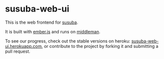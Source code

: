 susuba-web-ui
=============

This is the web frontend for [susuba](https://github.com/rathrio/susuba).

It is built with [ember.js](http://emberjs.com/) and runs on [middleman](http://middlemanapp.com/).

To see our progress, check out the stable versions on heroku: [susuba-web-ui.herokuapp.com](http://susuba-web-ui.herokuapp.com),
or contribute to the project by forking it and submitting a pull request.
